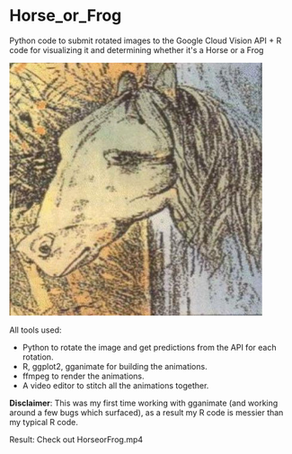 # Horse_or_Frog
Python code to submit rotated images to the Google Cloud Vision API + R code for visualizing it and determining whether it's a Horse or a Frog 


![](frog-horse_450.jpg)


All tools used:

* Python to rotate the image and get predictions from the API for each rotation.
* R, ggplot2, gganimate for building the animations.
* ffmpeg to render the animations.
* A video editor to stitch all the animations together.

**Disclaimer**: This was my first time working with gganimate (and working around a few bugs which surfaced), as a result my R code is messier than my typical R code.


Result:
Check out HorseorFrog.mp4
